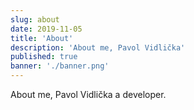 ```yaml
---
slug: about
date: 2019-11-05
title: 'About'
description: 'About me, Pavol Vidlička'
published: true
banner: './banner.png'
---
```


About me, Pavol Vidlička a developer.